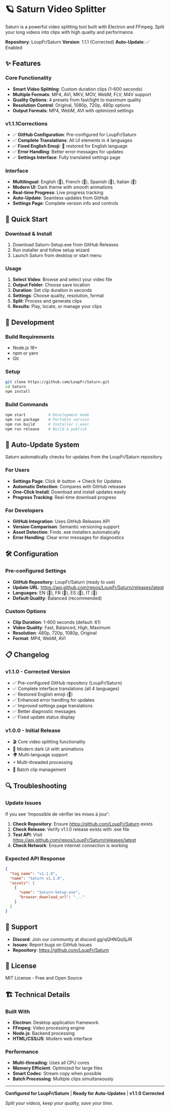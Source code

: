 # 🪐 Saturn Video Splitter

Saturn is a powerful video splitting tool built with Electron and FFmpeg. Split your long videos into clips with high quality and performance.

**Repository**: LoupFr/Saturn
**Version**: 1.1.1 (Corrected)
**Auto-Update**: ✅ Enabled

## ✨ Features

### Core Functionality
- **Smart Video Splitting**: Custom duration clips (1-600 seconds)
- **Multiple Formats**: MP4, AVI, MKV, MOV, WebM, FLV, M4V support
- **Quality Options**: 4 presets from fast/light to maximum quality
- **Resolution Control**: Original, 1080p, 720p, 480p options
- **Output Formats**: MP4, WebM, AVI with optimized settings

### v1.1.1Corrections
- ✅ **GitHub Configuration**: Pre-configured for LoupFr/Saturn
- ✅ **Complete Translations**: All UI elements in 4 languages
- ✅ **Fixed English Emoji**: 🍔 restored for English language
- ✅ **Error Handling**: Better error messages for updates
- ✅ **Settings Interface**: Fully translated settings page

### Interface
- **Multilingual**: English (🍔), French (🥐), Spanish (🌮), Italian (🍕)
- **Modern UI**: Dark theme with smooth animations
- **Real-time Progress**: Live progress tracking
- **Auto-Update**: Seamless updates from GitHub
- **Settings Page**: Complete version info and controls

## 🚀 Quick Start

### Download & Install
1. Download Saturn-Setup.exe from GitHub Releases
2. Run installer and follow setup wizard
3. Launch Saturn from desktop or start menu

### Usage
1. **Select Video**: Browse and select your video file
2. **Output Folder**: Choose save location
3. **Duration**: Set clip duration in seconds
4. **Settings**: Choose quality, resolution, format
5. **Split**: Process and generate clips
6. **Results**: Play, locate, or manage your clips

## 🔧 Development

### Build Requirements
- Node.js 16+
- npm or yarn
- Git

### Setup
```bash
git clone https://github.com/LoupFr/Saturn.git
cd Saturn
npm install
```

### Build Commands
```bash
npm start          # Development mode
npm run package    # Portable version
npm run build      # Installer (.exe)
npm run release    # Build & publish
```

## 🔄 Auto-Update System

Saturn automatically checks for updates from the LoupFr/Saturn repository.

### For Users
- **Settings Page**: Click ⚙️ button → Check for Updates
- **Automatic Detection**: Compares with GitHub releases
- **One-Click Install**: Download and install updates easily
- **Progress Tracking**: Real-time download progress

### For Developers
- **GitHub Integration**: Uses GitHub Releases API
- **Version Comparison**: Semantic versioning support
- **Asset Detection**: Finds .exe installers automatically
- **Error Handling**: Clear error messages for diagnostics

## 🛠️ Configuration

### Pre-configured Settings
- **GitHub Repository**: LoupFr/Saturn (ready to use)
- **Update URL**: https://api.github.com/repos/LoupFr/Saturn/releases/latest
- **Languages**: EN (🍔), FR (🥐), ES (🌮), IT (🍕)
- **Default Quality**: Balanced (recommended)

### Custom Options
- **Clip Duration**: 1-600 seconds (default: 61)
- **Video Quality**: Fast, Balanced, High, Maximum
- **Resolution**: 480p, 720p, 1080p, Original
- **Format**: MP4, WebM, AVI

## 📋 Changelog

### v1.1.0 - Corrected Version
- ✅ Pre-configured GitHub repository (LoupFr/Saturn)
- ✅ Complete interface translations (all 4 languages)
- ✅ Restored English emoji (🍔)
- ✅ Enhanced error handling for updates
- ✅ Improved settings page translations
- ✅ Better diagnostic messages
- ✅ Fixed update status display

### v1.0.0 - Initial Release
- 🎬 Core video splitting functionality
- 🎨 Modern dark UI with animations
- 🌍 Multi-language support
- ⚡ Multi-threaded processing
- 📁 Batch clip management

## 🔍 Troubleshooting

### Update Issues
If you see 'Impossible de vérifier les mises à jour':

1. **Check Repository**: Ensure https://github.com/LoupFr/Saturn exists
2. **Check Release**: Verify v1.1.0 release exists with .exe file
3. **Test API**: Visit https://api.github.com/repos/LoupFr/Saturn/releases/latest
4. **Check Network**: Ensure internet connection is working

### Expected API Response
```json
{
  "tag_name": "v1.1.0",
  "name": "Saturn v1.1.0",
  "assets": [
    {
      "name": "Saturn-Setup.exe",
      "browser_download_url": "..."
    }
  ]
}
```

## 🤝 Support

- **Discord**: Join our community at discord.gg/qQHNQqSjJR
- **Issues**: Report bugs on GitHub Issues
- **Repository**: https://github.com/LoupFr/Saturn

## 📄 License

MIT License - Free and Open Source

## 🏗️ Technical Details

### Built With
- **Electron**: Desktop application framework
- **FFmpeg**: Video processing engine
- **Node.js**: Backend processing
- **HTML/CSS/JS**: Modern web interface

### Performance
- **Multi-threading**: Uses all CPU cores
- **Memory Efficient**: Optimized for large files
- **Smart Codec**: Stream copy when possible
- **Batch Processing**: Multiple clips simultaneously

---

**Configured for LoupFr/Saturn** | **Ready for Auto-Updates** | **v1.1.0 Corrected**

*Split your videos, keep your quality, save your time.*
